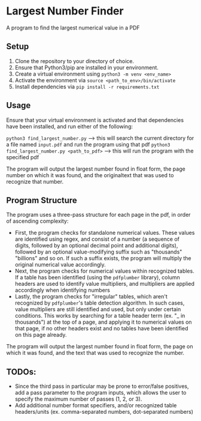# Largest Number Finder

A program to find the largest numerical value in a PDF

## Setup

1. Clone the repository to your directory of choice.
2. Ensure that Python3/pip are installed in your environment.
3. Create a virtual environment using `python3 -m venv <env_name>`
4. Activate the environment via `source <path_to_env>/bin/activate`
5. Install dependencies via `pip install -r requirements.txt`

## Usage

Ensure that your virtual environment is activated and that dependencies have been installed,
and run either of the following:

`python3 find_largest_number.py` --> this will search the current directory for a file named `input.pdf` and run the program using that pdf
`python3 find_largest_number.py <path_to_pdf>` --> this will run the program with the specified pdf

The program will output the largest number found in float form, the page number on which it was found, and the originaltext that was used to recognize that number.

## Program Structure

The program uses a three-pass structure for each page in the pdf, in order of ascending complexity:

-   First, the program checks for standalone numerical values. These values are identified using regex, and consist of a number (a sequence of digits, followed by an optional decimal point and additional digits), followed by an optional value-modifying suffix such as "thousands" "billions" and so on. If such a suffix exists, the program will multiply the original numerical value accordingly.
-   Next, the program checks for numerical values within recognized tables. If a table has been identified (using the `pdfplumber` library), column headers are used to identify value multipliers, and multipliers are applied accordingly when identifying numbers
-   Lastly, the program checks for "irregular" tables, which aren't recognized by `pdfplumber`'s table detection algorithm. In such cases, value multipliers are still identified and used, but only under certain conditions. This works by searching for a table header term (ex. "\_ in thousands") at the top of a page, and applying it to numerical values on that page, if no other headers exist and no tables have been identified on this page already.

The program will output the largest number found in float form, the page on which it was found, and the text that was used to recognize the number.

## TODOs:

-   Since the third pass in particular may be prone to error/false positives, add a pass parameter to the program inputs, which allows the user to specify the maximum number of passes (1, 2, or 3).
-   Add additional number format specifiers, and/or recognized table headers/units (ex. comma-separated numbers, dot-separated numbers)

